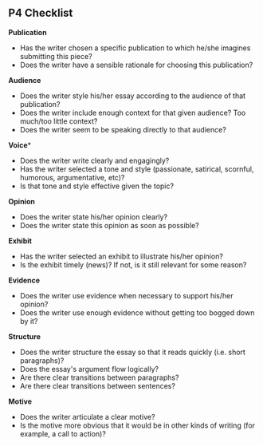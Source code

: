 ## P4 Checklist

**Publication**
- Has the writer chosen a specific publication to which he/she imagines submitting this piece?
- Does the writer have a sensible rationale for choosing this publication?

**Audience**
- Does the writer style his/her essay according to the audience of that publication?
- Does the writer include enough context for that given audience? Too much/too little context?
- Does the writer seem to be speaking directly to that audience?

**Voice***
- Does the writer write clearly and engagingly?
- Has the writer selected a tone and style (passionate, satirical, scornful, humorous, argumentative, etc)?
- Is that tone and style effective given the topic?

**Opinion**
- Does the writer state his/her opinion clearly?
- Does the writer state this opinion as soon as possible?

**Exhibit**
- Has the writer selected an exhibit to illustrate his/her opinion?
- Is the exhibit timely (news)? If not, is it still relevant for some reason?

**Evidence**
- Does the writer use evidence when necessary to support his/her opinion?
- Does the writer use enough evidence without getting too bogged down by it?

**Structure**
- Does the writer structure the essay so that it reads quickly (i.e. short paragraphs)?
- Does the essay's argument flow logically?
- Are there clear transitions between paragraphs?
- Are there clear transitions between sentences?

**Motive**
- Does the writer articulate a clear motive?
- Is the motive more obvious that it would be in other kinds of writing (for example, a call to action)?
